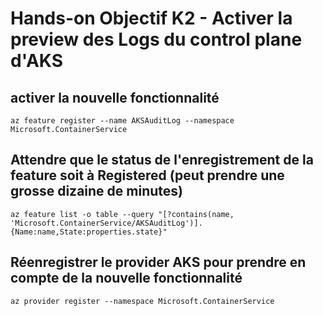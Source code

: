 # Hands-on Objectif K2 - Activer la preview des Logs du control plane d'AKS

## activer la nouvelle fonctionnalité 
```
az feature register --name AKSAuditLog --namespace Microsoft.ContainerService
```

## Attendre que le status de l'enregistrement de la feature soit à Registered (peut prendre une grosse dizaine de minutes)
```
az feature list -o table --query "[?contains(name, 'Microsoft.ContainerService/AKSAuditLog')].{Name:name,State:properties.state}"
```

## Réenregistrer le provider AKS pour prendre en compte de la nouvelle fonctionnalité
```
az provider register --namespace Microsoft.ContainerService
```
